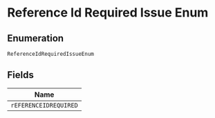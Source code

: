 
# Reference Id Required Issue Enum

## Enumeration

`ReferenceIdRequiredIssueEnum`

## Fields

| Name |
|  --- |
| `rEFERENCEIDREQUIRED` |

